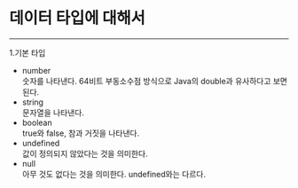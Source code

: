 데이터 타입에 대해서
===============
-------------------------------
1.기본 타입
* number  
숫자를 나타낸다. 64비트 부동소수점 방식으로 Java의 double과 유사하다고 보면된다.
* string  
문자열을 나타낸다.
* boolean  
true와 false, 참과 거짓을 나타낸다.
* undefined  
값이 정의되지 않았다는 것을 의미한다.
* null  
아무 것도 없다는 것을 의미한다. undefined와는 다르다.
